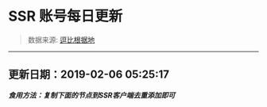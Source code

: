 # SSR 账号每日更新 
> 数据来源: [逗比根据地](https://doub.io/sszhfx/) 
----------------------------------------------
## 更新日期：2019-02-06 05:25:17 
***食用方法：复制下面的节点到SSR客户端去重添加即可***

 